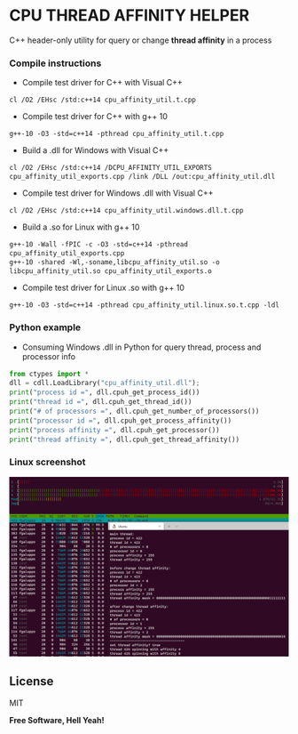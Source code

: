 # CPU THREAD AFFINITY HELPER

C++ header-only utility for query or change **thread affinity** in a process

### Compile instructions

- Compile test driver for C++ with Visual C++
```str
cl /O2 /EHsc /std:c++14 cpu_affinity_util.t.cpp
```

- Compile test driver for C++ with g++ 10
```str
g++-10 -O3 -std=c++14 -pthread cpu_affinity_util.t.cpp
```

- Build a .dll for Windows with Visual C++
```str
cl /O2 /EHsc /std:c++14 /DCPU_AFFINITY_UTIL_EXPORTS cpu_affinity_util_exports.cpp /link /DLL /out:cpu_affinity_util.dll
```

- Compile test driver for Windows .dll with Visual C++
```str
cl /O2 /EHsc /std:c++14 cpu_affinity_util.windows.dll.t.cpp
```

- Build a .so for Linux with g++ 10
```str
g++-10 -Wall -fPIC -c -O3 -std=c++14 -pthread cpu_affinity_util_exports.cpp 
g++-10 -shared -Wl,-soname,libcpu_affinity_util.so -o libcpu_affinity_util.so cpu_affinity_util_exports.o
```

- Compile test driver for Linux .so with g++ 10
```str
g++-10 -O3 -std=c++14 -pthread cpu_affinity_util.linux.so.t.cpp -ldl
```

### Python example 

- Consuming Windows .dll in Python for query thread, process and processor info

```python
from ctypes import *
dll = cdll.LoadLibrary("cpu_affinity_util.dll");
print("process id =", dll.cpuh_get_process_id())
print("thread id =", dll.cpuh_get_thread_id())
print("# of processors =", dll.cpuh_get_number_of_processors())
print("processor id =", dll.cpuh_get_process_affinity())
print("process affinity =", dll.cpuh_get_processor())
print("thread affinity =", dll.cpuh_get_thread_affinity())
```

### Linux screenshot

![CPU THREAD AFFINITY HELPER in action](/images/cpuh.png "CPU THREAD AFFINITY HELPER in action")

## License

MIT

**Free Software, Hell Yeah!**